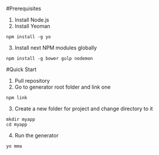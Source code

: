 #Prerequisites

1) Install Node.js
2) Install Yeoman 
``` 
npm install -g yo 
```
3) Install next NPM modules globally
``` 
npm install -g bower gulp nodemon 
```

#Quick Start

1) Pull repository
2) Go to generator root folder and link one
``` 
npm link 
```
3) Create a new folder for project and change directory to it
``` 
mkdir myapp
cd myapp
```
4) Run the generator 
```
yo mma 
```